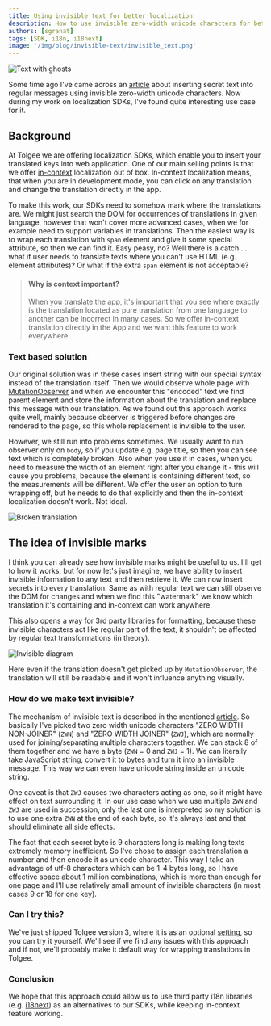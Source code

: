 ```yaml
---
title: Using invisible text for better localization
description: How to use invisible zero-width unicode characters for better localization with Tolgee tool while supporting in-context translation feature at the same time. 
authors: [sgranat]
tags: [SDK, i18n, i18next]
image: '/img/blog/invisible-text/invisible_text.png'
---
```


![Text with ghosts](/img/blog/invisible-text/invisible_text.png)

Some time ago I've came across an [article](https://null-byte.wonderhowto.com/how-to/use-zero-width-characters-hide-secret-messages-text-even-reveal-leaks-0198692/) about inserting secret text into regular messages using invisible zero-width unicode characters. Now during my work on localization SDKs, I've found quite interesting use case for it.

<!--truncate-->

## Background

At Tolgee we are offering localization SDKs, which enable you to insert your translated keys into web application. One of our main selling points is that we offer [in-context](/features/dev-tools) localization out of box. In-context localization means, that when you are in development mode, you can click on any translation and change the translation directly in the app.

To make this work, our SDKs need to somehow mark where the translations are. We might just search the DOM for occurrences of translations in given language, however that won't cover more advanced cases, when we for example need to support variables in translations. Then the easiest way is to wrap each translation with `span` element and give it some special attribute, so then we can find it. Easy peasy, no? Well there is a catch ... what if user needs to translate texts where you can't use HTML (e.g. element attributes)? Or what if the extra `span` element is not acceptable?

> #### Why is context important?
> When you translate the app, it's important that you see where exactly is the translation located as pure translation from one language to another can be incorrect in many cases. So we offer in-context translation directly in the App and we want this feature to work everywhere.

### Text based solution

Our original solution was in these cases insert string with our special syntax instead of the translation itself. Then we would observe whole page with [MutationObserver](https://developer.mozilla.org/en-US/docs/Web/API/MutationObserver) and when we encounter this "encoded" text we find parent element and store the information about the translation and replace this message with our translation. As we found out this approach works quite well, mainly because observer is triggered before changes are rendered to the page, so this whole replacement is invisible to the user.

However, we still run into problems sometimes. We usually want to run observer only on `body`, so if you update e.g. page title, so then you can see text which is completely broken. Also when you use it in cases, when you need to measure the width of an element right after you change it - this will cause you problems, because the element is containing different text, so the measurements will be different. We offer the user an option to turn wrapping off, but he needs to do that explicitly and then the in-context localization doesn't work. Not ideal.

![Broken translation](/img/blog/invisible-text/encoded_wrong.png)

## The idea of invisible marks

I think you can already see how invisible marks might be useful to us. I'll get to how it works, but for now let's just imagine, we have ability to insert invisible information to any text and then retrieve it. We can now insert secrets into every translation. Same as with regular text we can still observe the DOM for changes and when we find this "watermark" we know which translation it's containing and in-context can work anywhere.

This also opens a way for 3rd party libraries for formatting, because these invisible characters act like regular part of the text, it shouldn't be affected by regular text transformations (in theory).

![Invisible diagram](/img/blog/invisible-text/diagram_invisible.png)

Here even if the translation doesn't get picked up by `MutationObserver`, the translation will still be readable and it won't influence anything visually.

### How do we make text invisible?

The mechanism of invisible text is described in the mentioned [article](https://null-byte.wonderhowto.com/how-to/use-zero-width-characters-hide-secret-messages-text-even-reveal-leaks-0198692/). So basically I've picked two zero width unicode characters "ZERO WIDTH NON-JOINER" (`ZWN`) and "ZERO WIDTH JOINER" (`ZWJ`), which are normally used for joining/separating multiple characters together. We can stack 8 of them together and we have a byte (`ZWN` = 0 and `ZWJ` = 1). We can literally take JavaScript string, convert it to bytes and turn it into an invisible message. This way we can even have unicode string inside an unicode string.

One caveat is that `ZWJ` causes two characters acting as one, so it might have effect on text surrounding it. In our use case when we use multiple `ZWN` and `ZWJ` are used in succession, only the last one is interpreted so my solution is to use one extra `ZWN` at the end of each byte, so it's always last and that should eliminate all side effects.

The fact that each secret byte is 9 characters long is making long texts extremely memory inefficient. So I've chose to assign each translation a number and then encode it as unicode character. This way I take an advantage of utf-8 characters which can be 1-4 bytes long, so I have effective space about 1 million combinations, which is more than enough for one page and I'll use relatively small amount of invisible characters (in most cases 9 or 18 for one key).

### Can I try this?

We've just shipped Tolgee version 3, where it is as an optional [setting](https://tolgee.io/docs/changelog/tolgee_js_version_3#wrappermode-setting), so you can try it yourself. We'll see if we find any issues with this approach and if not, we'll probably make it default way for wrapping translations in Tolgee.

### Conclusion

We hope that this approach could allow us to use third party i18n libraries (e.g. [i18next](https://www.i18next.com/)) as an alternatives to our SDKs, while keeping in-context feature working.
